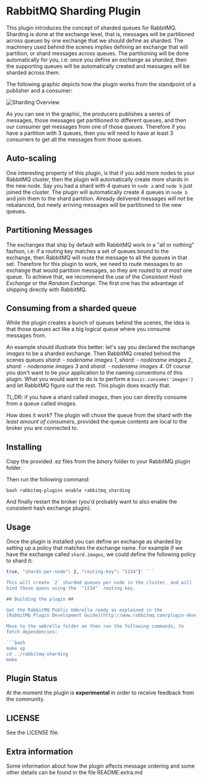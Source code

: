 # RabbitMQ Sharding Plugin #

This plugin introduces the concept of sharded queues for
RabbitMQ. Sharding is done at the exchange level, that is, messages
will be partitioned across queues by one exchange that we should
define as sharded. The machinery used behind the scenes implies
defining an exchange that will partition, or shard messages across
queues. The partitioning will be done automatically for you, i.e: once
you define an exchange as _sharded_, then the supporting queues will
be automatically created and messages will be sharded across them.

The following graphic depicts how the plugin works from the standpoint
of a publisher and a consumer:

![Sharding Overview](http://hg.rabbitmq.com/rabbitmq-sharding/raw-file/6fea09e847d5/docs/sharded_queues.png)

As you can see in the graphic, the producers publishes a series of
messages, those messages get partitioned to different queues, and then
our consumer get messages from one of those queues. Therefore if you
have a partition with 3 queues, then you will need to have at least 3
consumers to get all the messages from those queues.

## Auto-scaling ##

One interesting property of this plugin, is that if you add more nodes
to your RabbitMQ cluster, then the plugin will automatically create
more shards in the new node. Say you had a shard with 4 queues in
`node a` and `node b` just joined the cluster. The plugin will
automatically create 4 queues in `node b` and join them to the shard
partition. Already delivered messages _will not_ be rebalanced, but
newly arriving messages will be partitioned to the new queues.

## Partitioning Messages ##

The exchanges that ship by default with RabbitMQ work in a "all or
nothing" fashion, i.e: if a routing key matches a set of queues bound
to the exchange, then RabbitMQ will route the message to all the
queues in that set. Therefore for this plugin to work, we need to
route messages to an exchange that would partition messages, so they
are routed to _at most_ one queue. To achieve that, we recommend the
use of the _Consistent Hash Exchange_ or the _Random Exchange_.  The
first one has the advantage of shipping directly with RabbitMQ.

## Consuming from a sharded queue ##

While the plugin creates a bunch of queues behind the scenes, the idea
is that those queues act like a big logical queue where you consume
messages from.

An example should illustrate this better: let's say you declared the
exchange _images_ to be a sharded exchange. Then RabbitMQ created
behind the scenes queues _shard: - nodename images 1_, _shard: -
nodename images 2_, _shard: - nodename images 3_ and _shard: -
nodename images 4_. Of course you don't want to tie your application
to the naming conventions of this plugin. What you would want to do is
to perform a `basic.consume('images')` and let RabbitMQ figure out the
rest. This plugin does exactly that.

TL;DR: if you have a shard called _images_, then you can directly
consume from a queue called _images_.

How does it work? The plugin will chose the queue from the shard with
the _least amount of consumers_, provided the queue contents are local
to the broker you are connected to.

## Installing ##

Copy the provided .ez files from the _binary_ folder to your RabbitMQ
plugin folder.

Then run the following command:

```bash rabbitmq-plugins enable rabbitmq_sharding ```

And finally restart the broker (you'd probably want to also enable the
consistent hash exchange plugin).

## Usage ##

Once the plugin is installed you can define an exchange as sharded by
setting up a policy that matches the exchange name. For example if we
have the exchange called `shard.images`, we could define the following
policy to shard it:

```bash $CTL set_policy images-shard "^shard.images$" '{"sharded":
true, "shards-per-node": 2, "routing-key": "1234"}' ```

This will create `2` sharded queues per node in the cluster, and will
bind those queus using the `"1234"` routing key.

## Building the plugin ##

Get the RabbitMQ Public Umbrella ready as explained in the
[RabbitMQ Plugin Development Guide](http://www.rabbitmq.com/plugin-development.html).

Move to the umbrella folder an then run the following commands, to
fetch dependencies:

```bash
make up
cd ../rabbitmq-sharding
make
```

## Plugin Status ##

At the moment the plugin is __experimental__ in order to receive
feedback from the community.

## LICENSE ##

See the LICENSE file.

## Extra information ##

Some information about how the plugin affects message ordering and
some other details can be found in the file README.extra.md
